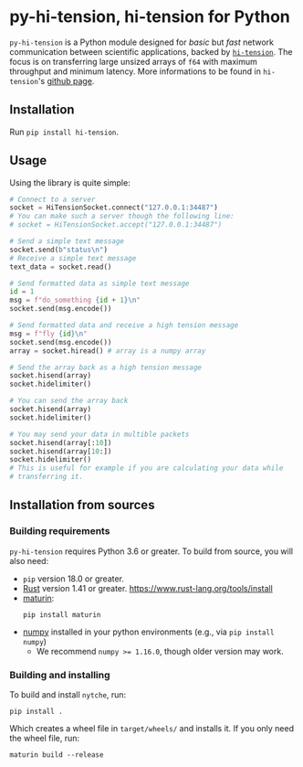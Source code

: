 # py-hi-tension, hi-tension for Python

`py-hi-tension` is a Python module designed for *basic* but *fast* network
communication between scientific applications, backed by
[`hi-tension`](https://github.com/gggto/hi-tension). The focus is on
transferring large unsized arrays of `f64` with maximum throughput and minimum
latency. More informations to be found in `hi-tension`'s [github
page](https://github.com/gggto/hi-tension).

## Installation

Run `pip install hi-tension`.

## Usage

Using the library is quite simple:
```python
# Connect to a server
socket = HiTensionSocket.connect("127.0.0.1:34487")
# You can make such a server though the following line:
# socket = HiTensionSocket.accept("127.0.0.1:34487")

# Send a simple text message
socket.send(b"status\n")
# Receive a simple text message
text_data = socket.read()

# Send formatted data as simple text message
id = 1
msg = f"do_something {id + 1}\n"
socket.send(msg.encode())

# Send formatted data and receive a high tension message
msg = f"fly {id}\n"
socket.send(msg.encode())
array = socket.hiread() # array is a numpy array

# Send the array back as a high tension message
socket.hisend(array)
socket.hidelimiter()

# You can send the array back
socket.hisend(array)
socket.hidelimiter()

# You may send your data in multible packets
socket.hisend(array[:10])
socket.hisend(array[10:])
socket.hidelimiter()
# This is useful for example if you are calculating your data while
# transferring it.
```

## Installation from sources

### Building requirements

`py-hi-tension` requires Python 3.6 or greater. To build from source, you will also
need:
- `pip` version 18.0 or greater.
- [Rust](https://www.rust-lang.org/) version 1.41 or greater.
  <https://www.rust-lang.org/tools/install>
- [maturin](https://github.com/PyO3/maturin):
    ```
    pip install maturin
    ```
- [numpy](http://www.numpy.org/) installed in your python environments (e.g.,
  via `pip install numpy`)
  - We recommend `numpy >= 1.16.0`, though older version may work.


### Building and installing

To build and install `nytche`, run:
```
pip install .
```
Which creates a wheel file in `target/wheels/` and installs it. If you only need
the wheel file, run:
```
maturin build --release
```
